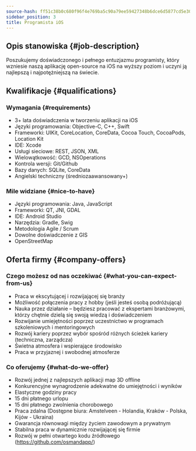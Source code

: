 ```yaml
---
source-hash: ff51c38b0c680f96f4e769ba5c90a79ee59427348b6dce6d5877cd5e30b74441
sidebar_position: 3
title: Programista iOS
---
```


## Opis stanowiska {#job-description}
Poszukujemy doświadczonego i pełnego entuzjazmu programisty, który wzniesie naszą aplikację open-source na iOS na wyższy poziom i uczyni ją najlepszą i najpotężniejszą na świecie.

## Kwalifikacje {#qualifications}

### Wymagania {#requirements}
- 3+ lata doświadczenia w tworzeniu aplikacji na iOS
- Języki programowania: Objective-C, C++, Swift
- Frameworki: UIKit, CoreLocation, CoreData, Cocoa Touch, CocoaPods, Location Kit
- IDE: Xcode
- Usługi sieciowe: REST, JSON, XML
- Wielowątkowość: GCD, NSOperations
- Kontrola wersji: Git/Github
- Bazy danych: SQLite, CoreData
- Angielski techniczny (średniozaawansowany+)

### Mile widziane {#nice-to-have}
- Języki programowania: Java, JavaScript
- Frameworki: QT, JNI, GDAL
- IDE: Android Studio
- Narzędzia: Gradle, Swig
- Metodologia Agile / Scrum
- Dowolne doświadczenie z GIS
- OpenStreetMap

## Oferta firmy {#company-offers}

### Czego możesz od nas oczekiwać {#what-you-can-expect-from-us}
- Praca w ekscytującej i rozwijającej się branży
- Możliwość połączenia pracy z hobby (jeśli jesteś osobą podróżującą)
- Nauka przez działanie – będziesz pracować z ekspertami branżowymi, którzy chętnie dzielą się swoją wiedzą i doświadczeniem
- Rozwijanie umiejętności poprzez uczestnictwo w programach szkoleniowych i mentoringowych
- Rozwój kariery poprzez wybór spośród różnych ścieżek kariery (techniczna, zarządcza)
- Świetna atmosfera i wspierające środowisko
- Praca w przyjaznej i swobodnej atmosferze

### Co oferujemy {#what-do-we-offer}
- Rozwój jednej z najlepszych aplikacji map 3D offline
- Konkurencyjne wynagrodzenie adekwatne do umiejętności i wyników
- Elastyczne godziny pracy
- 15 dni płatnego urlopu
- 15 dni płatnego zwolnienia chorobowego
- Praca zdalna (Dostępne biura: Amstelveen - Holandia, Kraków - Polska, Kijów - Ukraina)
- Gwarancja równowagi między życiem zawodowym a prywatnym
- Stabilna praca w dynamicznie rozwijającej się firmie
- Rozwój w pełni otwartego kodu źródłowego (https://github.com/osmandapp/)